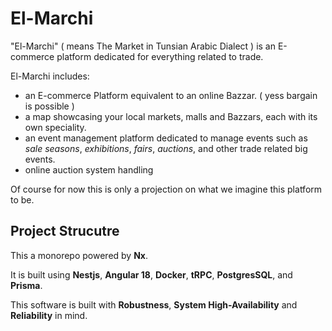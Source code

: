 # El-Marchi

"El-Marchi" ( means The Market in Tunsian Arabic Dialect ) is an E-commerce platform dedicated for everything related to trade.

El-Marchi includes:

- an E-commerce Platform equivalent to an online Bazzar. ( yess bargain is possible )
- a map showcasing your local markets, malls and Bazzars, each with its own speciality.
- an event management platform dedicated to manage events such as _sale seasons_, _exhibitions_, _fairs_, _auctions_, and other trade related big events.
- online auction system handling

Of course for now this is only a projection on what we imagine this platform to be.

## Project Strucutre

This a monorepo powered by **Nx**.

It is built using **Nestjs**, **Angular 18**, **Docker**, **tRPC**, **PostgresSQL**, and **Prisma**.

This software is built with **Robustness**, **System High-Availability** and **Reliability** in mind.
